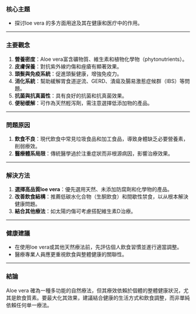 ### 核心主題  
- 探讨loe vera 的多方面用途及其在健康和医疗中的作用。

---

### 主要觀念  
1. **營養密度**：Aloe vera富含礦物質、維生素和植物化學物（phytonutrients）。  
2. **皮膚保養**：對抗紫外線灼傷和痤瘡有顯著效果。  
3. **頭髮與免疫系統**：促進頭髮健康，增強免疫力。  
4. **消化系統**：幫助緩解胃食道逆流、GERD、潰瘍及腸易激惹症候群（IBS）等問題。  
5. **抗菌與抗真菌性**：具有良好的抗菌和抗真菌效果。  
6. **便秘缓解**：可作為天然輕泻劑，需注意選擇低添加物的產品。  

---

### 問題原因  
1. **飲食不良**：現代飲食中常見垃圾食品和加工食品，導致身體缺乏必要營養素，削弱療效。  
2. **醫療體系局限**：傳統醫學過於注重症狀而非根源病因，影響治療效果。  

---

### 解決方法  
1. **選擇高品質loe vera**：優先選用天然、未添加防腐劑和化學物的產品。  
2. **改善飲食結構**：推薦低碳水化合物（生酮飲食）和間歇性禁食，以从根本解決健康問題。  
3. **結合其他療法**：如太陽灼傷可考慮搭配維生素D治療。  

---

### 健康建議  
- 在使用loe vera或其他天然療法前，先評估個人飲食習慣並進行適當調整。  
- 醫療專業人員應更重視飲食與整體健康的關聯性。  

---

### 結論  
Aloe vera 確為一種多功能的自然療法，但其療效依賴於個體的整體健康狀況，尤其是飲食質素。要最大化其效果，建議結合健康的生活方式和飲食調整，而非單純依賴任何单一療法。